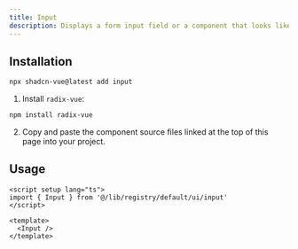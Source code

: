 ```yaml
---
title: Input
description: Displays a form input field or a component that looks like an input field.
---
```



<ComponentPreview name="InputDemo" class="[&_input]:max-w-xs" /> 



## Installation

```bash
npx shadcn-vue@latest add input
```

<ManualInstall>

1. Install `radix-vue`:

```bash
npm install radix-vue
```

2. Copy and paste the component source files linked at the top of this page into your project.
</ManualInstall>

## Usage

```vue
<script setup lang="ts">
import { Input } from '@/lib/registry/default/ui/input'
</script>

<template>
  <Input />
</template>
```